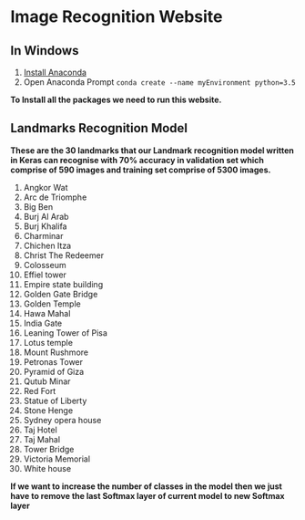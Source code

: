 # Image Recognition Website


## In Windows 
1. [Install Anaconda ](https://docs.anaconda.com/anaconda/install/)
2. Open Anaconda Prompt 
        ```
        conda create --name myEnvironment python=3.5
        ```
        
**To Install all the packages we need to run this website.**


## Landmarks Recognition Model


**These are the 30 landmarks that our Landmark recognition model written in Keras can recognise with 70% accuracy in validation set which comprise of 590 images and training set comprise of 5300 images.**

1. Angkor Wat
2. Arc de Triomphe
3. Big Ben
4. Burj Al Arab
5. Burj Khalifa
6. Charminar
7. Chichen Itza
8. Christ The Redeemer
9. Colosseum
10. Effiel tower
11. Empire state building
12. Golden Gate Bridge
13. Golden Temple
14. Hawa Mahal
15. India Gate
16. Leaning Tower of Pisa
17. Lotus temple
18. Mount Rushmore
19. Petronas Tower
20. Pyramid of Giza
21. Qutub Minar
22. Red Fort
23. Statue of Liberty
24. Stone Henge
25. Sydney opera house
26. Taj Hotel
27. Taj Mahal
28. Tower Bridge
29. Victoria Memorial
30. White house

**If we want to increase the number of classes in the model then we just have to remove the last Softmax layer of current model to new Softmax layer**
